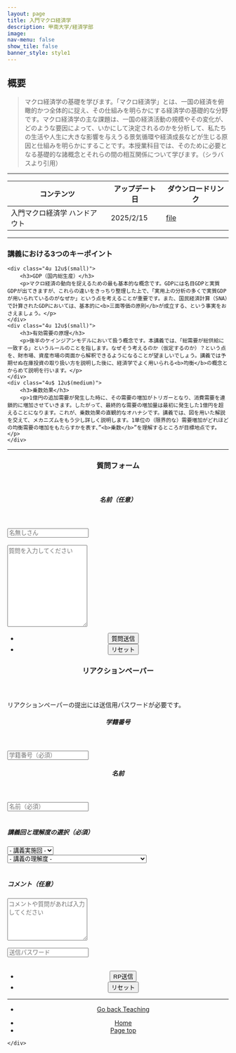```yaml
---
layout: page
title: 入門マクロ経済学
description: 甲南大学/経済学部
image: 
nav-menu: false
show_tile: false
banner_style: style1
---
```


<!-- Main -->
<div id="main" class="alt">

<!-- One -->
<section id="one">
	<div class="inner">

<!-- Content -->


<h2>概要</h2>
<blockquote>
マクロ経済学の基礎を学びます。「マクロ経済学」とは、一国の経済を俯瞰的かつ全体的に捉え、その仕組みを明らかにする経済学の基礎的な分野です。マクロ経済学の主な課題は、一国の経済活動の規模やその変化が、どのような要因によって、いかにして決定されるのかを分析して、私たちの生活や人生に大きな影響を与えうる景気循環や経済成長などが生じる原因と仕組みを明らかにすることです。本授業科目では、そのために必要となる基礎的な諸概念とそれらの間の相互関係について学びます。（シラバスより引用）
</blockquote>

<hr class="major" />

<div class="table-wrapper">
	<table>
		<thead>
			<tr>
				<th>コンテンツ</th>
				<th>アップデート日</th>
				<th>ダウンロードリンク</th>
			</tr>
		</thead>
		<tbody>
			<tr>
				<td>入門マクロ経済学 ハンドアウト</td>
				<td>2025/2/15</td>
				<td><a href="{{ site.baseurl }}/assets/pdf/teaching/introductory_macro_handout.pdf" class="button icon fa-file-pdf-o">file</a></td>
			</tr>
		</tbody>
	</table>
</div>

<hr class="major" />

<div class="row">
	<div class="12u$ 12u$(small)">
		<h3>講義における3つのキーポイント</h3>
	</div>
	
	<div class="4u 12u$(small)">
		<h3>GDP（国内総生産）</h3>
		<p>マクロ経済の動向を捉えるための最も基本的な概念です。GDPには名目GDPと実質GDPが出てきますが、これらの違いをきっちり整理した上で、「実用上の分析の多くで実質GDPが用いられているのがなぜか」という点を考えることが重要です。また、国民経済計算（SNA）で計算されたGDPにおいては、基本的に<b>三面等価の原則</b>が成立する、という事実をおさえましょう。</p>
	</div>
	<div class="4u 12u$(small)">
		<h3>有効需要の原理</h3>
		<p>後半のケインジアンモデルにおいて扱う概念です。本講義では、「総需要が総供給に一致する」というルールのことを指します。なぜそう考えるのか（仮定するのか）？という点を、財市場、資産市場の両面から解釈できるようになることが望ましいでしょう。講義では予期せぬ在庫投資の取り扱い方を説明した後に、経済学でよく用いられる<b>均衡</b>の概念とからめて説明を行います。</p>
	</div>
	<div class="4u$ 12u$(medium)">
		<h3>乗数効果</h3>
		<p>1億円の追加需要が発生した時に、その需要の増加がトリガーとなり、消費需要を連鎖的に増加させていきます。したがって、最終的な需要の増加量は最初に発生した1億円を超えることになります。これが、乗数効果の直観的なオハナシです。講義では、図を用いた解説を交えて、メカニズムをもう少し詳しく説明します。1単位の（限界的な）需要増加がどれほどの均衡需要の増加をもたらすかを表す、”<b>乗数</b>”を理解するところが目標地点です。</p>
	</div>
</div>

<hr class="major" />


<div class="row">
	<!--質問-->
	<div class="6u 12u$(small)">
		<header>
			<h3>質問フォーム</h3>
		</header>
		<form method="post" action="https://YoshitakaOgisu.pythonanywhere.com/submit_reaction"> 
			<!-- 講義識別子 -->
			<input type="hidden" name="course_id" value="intro_macro">
			<!--コンテンツ識別子-->
			<input type="hidden" name="content_type" value="qa">
			<div class="8u 12u$(small)">
				<header>
					<h5>名前（任意）</h5>
				</header>
				<input type="text" name="student_name" id="student_name" placeholder="名無しさん"/>
			</div>
			<br>
			<!-- 質問内容 -->
			<textarea name="intromacro_question" id="intromacro_question" 
					placeholder="質問を入力してください" rows="12" required></textarea>
			<br>
			<div class="12u$" align="center">
				<ul class="actions">
					<li><input type="submit" value="質問送信" class="special" /></li>
					<li><input type="reset" value="リセット" /></li>
				</ul>
			</div>
		</form>
	</div>
	<!--RP-->
	<div class="6u$ 12u$(small)">
		<header>
			<h3>リアクションペーパー</h3>
		</header>
		<p>リアクションペーパーの提出には送信用パスワードが必要です。</p>
		<form method="post" action="https://YoshitakaOgisu.pythonanywhere.com/submit_reaction"> 
			<!-- 講義識別子 -->
			<input type="hidden" name="course_id" value="intro_macro">
			<!--コンテンツ識別子-->
			<input type="hidden" name="content_type" value="rp">
			<div class="row">
				<!-- 学生情報（任意） -->
				<div class="6u 12u$(small)">
					<header>
						<h5>学籍番号</h5>
					</header>
					<input type="text" name="student_id" id="student_id" placeholder="学籍番号（必須）" required />
				</div>
				<div class="6u$ 12u$(small)">
					<header>
						<h5>名前</h5>
					</header>
					<input type="text" name="student_name" id="student_name" placeholder="名前（必須）" required />
				</div>
			</div>
			<br>
			<h5>講義回と理解度の選択（必須）</h5>
			<div class="row">
				<div class="4u 12u$(small)">
					<!-- 講義回ボタン -->
					<div class="select-wrapper">
						<select name="n_of_lecture" id="n_of_lecture" required>
							<option value="">- 講義実施回 -</option>
							<option value="1">1</option>
							<option value="2">2</option>
							<option value="3">3</option>
							<option value="4">4</option>
							<option value="5">5</option>
							<option value="6">6</option>
							<option value="7">7</option>
							<option value="8">8</option>
							<option value="9">9</option>
							<option value="10">10</option>
							<option value="11">11</option>
							<option value="12">12</option>
							<option value="13">13</option>
							<option value="14">14</option>
							<option value="15">15</option>
						</select>
					</div>
				</div>
				<div class="8u$ 12u$(small)">
					<!-- 理解度ボタン -->
					<div class="select-wrapper">
						<select name="satisfaction" id="satisfaction" required>
							<option value="">- 講義の理解度 -</option>
							<option value="1">1. 問題なく理解できた。</option>
							<option value="2">2. 一部を除いて、概ね理解できた。</option>
							<option value="3">3. 理解できない部分が多いが、一部理解できた。</option>
							<option value="4">4. 理解できなかった。</option>
						</select>
					</div>
				</div>
			</div>
			<br>		
			<!-- リアクションペーパーの内容 -->
			<div class="12u$ 12u$">
				<h5>コメント（任意）</h5>
				<textarea name="reaction_content" id="reaction_content" 
						placeholder="コメントや質問があれば入力してください" rows="6"></textarea>
			</div>
			<br>
			<!-- 送信用パスワード確認用 -->
			<div class="12$ 12u$">
				<input type="password" name="lecture_password" id="lecture_password" placeholder="送信パスワード" required />
			</div>
			<br>
			<div class="12u$" align="center">
				<ul class="actions">
					<li><input type="submit" value="RP送信" class="special" /></li>
					<li><input type="reset" value="リセット" /></li>
				</ul>
			</div>
		</form>
	</div>
</div>

<hr>

<section>
  <div class="inner" align="center">
	<ul class="actions">
	  <li><a href="{{page.baseurl}}/03-teaching.html" class="button">Go back Teaching</a></li>
	</ul>
  </div>
</section>

<section>
  <div class="inner" align="center">
	<ul class="actions">
	  <li><a href="index.html" class="button">Home</a></li>
	  <li><a href="#banner" class="button special scroll">Page top</a></li>
	</ul>
  </div>
</section>

<!--End Contents-->
	</div>
</section>

</div>
